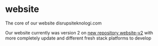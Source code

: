 # website
The core of our website disrupsiteknologi.com

Our website currently was version 2 on [new repository website-v2](https://github.com/disrupsiteknologi/website-v2)
with more completely update and different fresh stack platforms to develop



